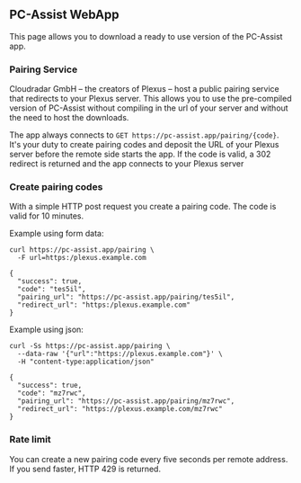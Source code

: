 ## PC-Assist WebApp
This page allows you to download a ready to use version of the PC-Assist app. 

### Pairing Service
Cloudradar GmbH – the creators of Plexus – host a public pairing service that redirects to your Plexus server. 
This allows you to use the pre-compiled version of PC-Assist without compiling in the url of your server and without the need to host the downloads.

The app always connects to `GET https://pc-assist.app/pairing/{code}`. 
It's your duty to create pairing codes and deposit the URL of your Plexus server before the remote side starts the app.
If the code is valid, a 302 redirect is returned and the app connects to your Plexus server

### Create pairing codes
With a simple HTTP post request you create a pairing code. The code is valid for 10 minutes.

Example using form data:
```shell
curl https://pc-assist.app/pairing \
  -F url=https:/plexus.example.com
  
{
  "success": true,
  "code": "tes5il",
  "pairing_url": "https://pc-assist.app/pairing/tes5il",
  "redirect_url": "https:/plexus.example.com"
} 
```

Example using json:
````shell
curl -Ss https://pc-assist.app/pairing \
  --data-raw '{"url":"https://plexus.example.com"}' \ 
  -H "content-type:application/json"
  
{
  "success": true,
  "code": "mz7rwc",
  "pairing_url": "https://pc-assist.app/pairing/mz7rwc",
  "redirect_url": "https://plexus.example.com/mz7rwc"
}
````

### Rate limit
You can create a new pairing code every five seconds per remote address.
If you send faster, HTTP 429 is returned. 

